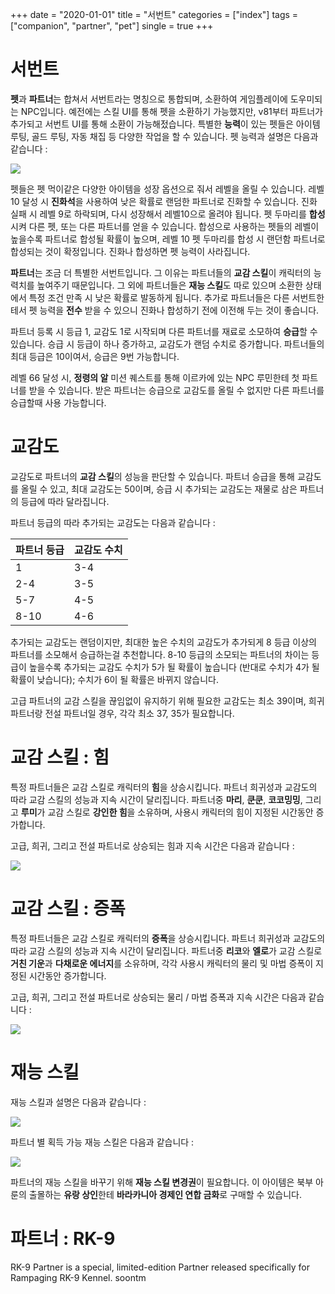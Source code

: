 +++
date = "2020-01-01"
title = "서번트"
categories = ["index"]
tags = ["companion", "partner", "pet"]
single = true
+++

# 서번트
**펫**과 **파트너**는 합쳐서 서번트라는 명칭으로 통합되며, 소환하여 게임플레이에 도우미되는 NPC입니다. 예전에는 스킬 UI를 통해 펫을 소환하기 가능했지만, v81부터 파트너가 추가되고 서번트 UI를 통해 소환이 가능해젔습니다. 특별한 **능력**이 있는 펫들은 아이템 루팅, 골드 루팅, 자동 채집 등 다양한 작업을 할 수 있습니다. 펫 능력과 설명은 다음과 같습니다 :

![](/images/article/companions_ability_table.png)

펫들은 펫 먹이같은 다양한 아이템을 성장 옵션으로 줘서 레벨을 올릴 수 있습니다. 레벨 10 달성 시 **진화석**을 사용하여 낮은 확률로 랜덤한 파트너로 진화할 수 있습니다. 진화 실패 시 레벨 9로 하락되며, 다시 성장해서 레벨10으로 올려야 됩니다. 펫 두마리를 **합성**시켜 다른 펫, 또는 다른 파트너를 얻을 수 있습니다. 합성으로 사용하는 펫들의 레벨이 높을수록 파트너로 합성될 확률이 높으며, 레벨 10 펫 두마리를 합성 시 랜던함 파트너로 합성되는 것이 확정입니다. 진화나 합성하면 펫 능력이 사라집니다.

**파트너**는 조금 더 특별한 서번트입니다. 그 이유는 파트너들의 **교감 스킬**이 캐릭터의 능력치를 높여주기 때문입니다. 그 외에 파트너들은 **재능 스킬**도 따로 있으며 소환한 상태에서 특정 조건 만족 시 낮은 확률로 발동하게 됩니다. 추가로 파트너들은 다른 서번트한테서 펫 능력을 **전수** 받을 수 있으니 진화나 합성하기 전에 이전해 두는 것이 좋습니다.

파트너 등록 시 등급 1, 교감도 1로 시작되며 다른 파트너를 재료로 소모하여 **승급**할 수 있습니다. 승급 시 등급이 하나 증가하고, 교감도가 랜덤 수치로 증가합니다. 파트너들의 최대 등급은 10이여서, 승급은 9번 가능합니다.

레벨 66 달성 시, **정령의 알** 미션 퀘스트를 통해 이르카에 있는 NPC 루민한테 첫 파트너를 받을 수 있습니다. 받은 파트너는 승급으로 교감도를 올릴 수 없지만 다른 파트너를 승급할때 사용 가능합니다.

# 교감도
교감도로 파트너의 **교감 스킬**의 성능을 판단할 수 있습니다. 파트너 승급을 통해 교감도를 올릴 수 있고, 최대 교감도는 50이며, 승급 시 추가되는 교감도는 재물로 삼은 파트너의 등급에 따라 달라집니다.

파트너 등급의 따라 추가되는 교감도는 다음과 같습니다 :

| 파트너 등급 | 교감도 수치 |
| - | - |
| 1 | 3-4 |
| 2-4 | 3-5 |
| 5-7 | 4-5 |
| 8-10 | 4-6 |

추가되는 교감도는 랜덤이지만, 최대한 높은 수치의 교감도가 추가되게 8 등급 이상의 파트너를 소모해서 승급하는걸 추천합니다. 8-10 등급의 소모되는 파트너의 차이는 등급이 높을수록 추가되는 교감도 수치가 5가 될 확률이 높습니다 (반대로 수치가 4가 될 확률이 낮습니다); 수치가 6이 될 확률은 바뀌지 않습니다.

고급 파트너의 교감 스킬을 끊임없이 유지하기 위해 필요한 교감도는 최소 39이며, 희귀 파트너랑 전설 파트너일 경우, 각각 최소 37, 35가 필요합니다.

# 교감 스킬 : 힘
특정 파트너들은 교감 스킬로 캐릭터의 **힘**을 상승시킵니다. 파트너 희귀성과 교감도의 따라 교감 스킬의 성능과 지속 시간이 달리집니다. 파트너중 **마리**, **쿤쿤**, **코코밍밍**, 그리고 **루미**가 교감 스킬로 **강인한 힘**을 소유하며, 사용시 캐릭터의 힘이 지정된 시간동안 증가합니다.

고급, 희귀, 그리고 전설 파트너로 상승되는 힘과 지속 시간은 다음과 같습니다 :

![](/images/article/companions_power_table.png)


# 교감 스킬 : 증폭
특정 파트너들은 교감 스킬로 캐릭터의 **증폭**을 상승시킵니다. 파트너 희귀성과 교감도의 따라 교감 스킬의 성능과 지속 시간이 달리집니다. 파트너중 **리코**와 **엘로**가 교감 스킬로 **거친 기운**과 **다채로운 에너지**를 소유하며, 각각 사용시 캐릭터의 물리 및 마법 증폭이 지정된 시간동안 증가합니다.

고급, 희귀, 그리고 전설 파트너로 상승되는 물리 / 마법 증폭과 지속 시간은 다음과 같습니다 :

![](/images/article/companions_amp_table.png)

# 재능 스킬
재능 스킬과 설명은 다음과 같습니다 :

![](/images/article/companions_gifted_skill_table.png)

파트너 별 획득 가능 재능 스킬은 다음과 같습니다 :

![](/images/article/companions_partner_gifted_table.png)

파트너의 재능 스킬을 바꾸기 위해 **재능 스킬 변경권**이 필요합니다. 이 아이템은 북부 아룬의 출몰하는 **유랑 상인**한테 **바라카니아 경제인 연합 금화**로 구매할 수 있습니다.

# 파트너 : RK-9
RK-9 Partner is a special, limited-edition Partner released specifically for Rampaging RK-9 Kennel. soontm